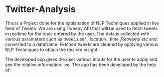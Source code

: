 # Twitter-Analysis
This is a Project done for the explanation of NLP Techniques applied in live feed of Tweets.
We are using Tweepy API that will be used to fetch tweets in realtime for the topic entered by the user.
The data is collected with various parameters such as tweet_user , location , time ,Retweets etc and converted to a dataframe.
Fetched tweets are cleaned by applying various NLP Techniques to obtain the desired insight.

The developed app gives the user various inputs for the user to apply and see the relative information live.
The app has been developed by the help of:


